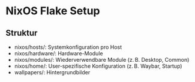 # NixOS Flake Setup

## Struktur

- nixos/hosts/: Systemkonfiguration pro Host
- nixos/hardware/: Hardware-Module
- nixos/modules/: Wiederverwendbare Module (z. B. Desktop, Common)
- nixos/home/: User-spezifische Konfiguration (z. B. Waybar, Startup)
- wallpapers/: Hintergrundbilder
